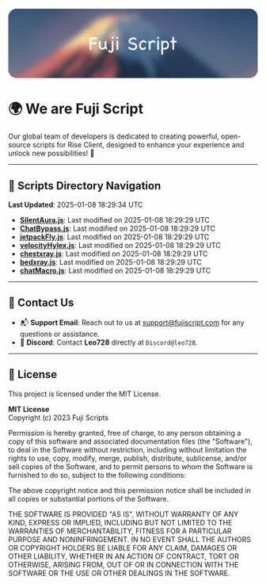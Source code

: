 ![Banner](.github/b.webp)

# 🌍 **We are Fuji Script**

Our global team of developers is dedicated to creating powerful, open-source scripts for Rise Client, designed to enhance your experience and unlock new possibilities! 🌟

---
<!-- SCRIPTS_NAVIGATION_START -->
## 📂 **Scripts Directory Navigation**

**Last Updated**: 2025-01-08 18:29:34 UTC

- **[SilentAura.js](scripts/SilentAura.js)**: Last modified on 2025-01-08 18:29:29 UTC
- **[ChatBypass.js](scripts/ChatBypass.js)**: Last modified on 2025-01-08 18:29:29 UTC
- **[jetpackFly.js](scripts/jetpackFly.js)**: Last modified on 2025-01-08 18:29:29 UTC
- **[velocityHylex.js](scripts/velocityHylex.js)**: Last modified on 2025-01-08 18:29:29 UTC
- **[chestxray.js](scripts/chestxray.js)**: Last modified on 2025-01-08 18:29:29 UTC
- **[bedxray.js](scripts/bedxray.js)**: Last modified on 2025-01-08 18:29:29 UTC
- **[chatMacro.js](scripts/chatMacro.js)**: Last modified on 2025-01-08 18:29:29 UTC

<!-- SCRIPTS_NAVIGATION_END -->

---

## 💬 **Contact Us**  
- 📬 **Support Email**: Reach out to us at [support@fujiscript.com](mailto:support@fujiscript.com) for any questions or assistance.  
- 💬 **Discord**: Contact **Leo728** directly at `Discord@leo728`.

---

## 📜 **License**

This project is licensed under the MIT License.  

**MIT License**  
Copyright (c) 2023 Fuji Scripts  

Permission is hereby granted, free of charge, to any person obtaining a copy of this software and associated documentation files (the "Software"), to deal in the Software without restriction, including without limitation the rights to use, copy, modify, merge, publish, distribute, sublicense, and/or sell copies of the Software, and to permit persons to whom the Software is furnished to do so, subject to the following conditions:  

The above copyright notice and this permission notice shall be included in all copies or substantial portions of the Software.  

THE SOFTWARE IS PROVIDED "AS IS", WITHOUT WARRANTY OF ANY KIND, EXPRESS OR IMPLIED, INCLUDING BUT NOT LIMITED TO THE WARRANTIES OF MERCHANTABILITY, FITNESS FOR A PARTICULAR PURPOSE AND NONINFRINGEMENT. IN NO EVENT SHALL THE AUTHORS OR COPYRIGHT HOLDERS BE LIABLE FOR ANY CLAIM, DAMAGES OR OTHER LIABILITY, WHETHER IN AN ACTION OF CONTRACT, TORT OR OTHERWISE, ARISING FROM, OUT OF OR IN CONNECTION WITH THE SOFTWARE OR THE USE OR OTHER DEALINGS IN THE SOFTWARE.  
